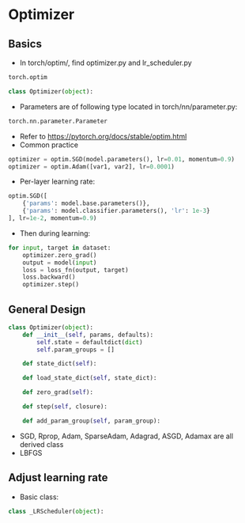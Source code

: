# Optimizer

## Basics
- In torch/optim/, find optimizer.py and lr_scheduler.py
```python
torch.optim

class Optimizer(object):
```
- Parameters are of following type located in torch/nn/parameter.py:
```python
torch.nn.parameter.Parameter
```
- Refer to https://pytorch.org/docs/stable/optim.html
- Common practice
```python
optimizer = optim.SGD(model.parameters(), lr=0.01, momentum=0.9)
optimizer = optim.Adam([var1, var2], lr=0.0001)
```
- Per-layer learning rate:
```python
optim.SGD([
    {'params': model.base.parameters()},
    {'params': model.classifier.parameters(), 'lr': 1e-3}
], lr=1e-2, momentum=0.9)
```
- Then during learning:
```python
for input, target in dataset:
    optimizer.zero_grad()
    output = model(input)
    loss = loss_fn(output, target)
    loss.backward()
    optimizer.step()
```

## General Design
```python
class Optimizer(object):
    def __init__(self, params, defaults):
		self.state = defaultdict(dict)
        self.param_groups = []

    def state_dict(self):

    def load_state_dict(self, state_dict):

    def zero_grad(self):

    def step(self, closure):

    def add_param_group(self, param_group):
```
- SGD, Rprop, Adam, SparseAdam, Adagrad, ASGD, Adamax are all derived class
- LBFGS

## Adjust learning rate
- Basic class:
```python
class _LRScheduler(object):
```
